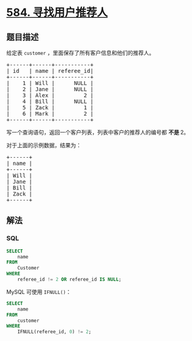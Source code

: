 # [584. 寻找用户推荐人](https://leetcode.cn/problems/find-customer-referee)

## 题目描述

<p>给定表 <code>customer</code> ，里面保存了所有客户信息和他们的推荐人。</p>

<pre>
+------+------+-----------+
| id   | name | referee_id|
+------+------+-----------+
|    1 | Will |      NULL |
|    2 | Jane |      NULL |
|    3 | Alex |         2 |
|    4 | Bill |      NULL |
|    5 | Zack |         1 |
|    6 | Mark |         2 |
+------+------+-----------+
</pre>

<p>写一个查询语句，返回一个客户列表，列表中客户的推荐人的编号都 <strong>不是 </strong>2。</p>

<p>对于上面的示例数据，结果为：</p>

<pre>
+------+
| name |
+------+
| Will |
| Jane |
| Bill |
| Zack |
+------+
</pre>

## 解法

### **SQL**

```sql
SELECT
    name
FROM
    Customer
WHERE
    referee_id != 2 OR referee_id IS NULL;
```

MySQL 可使用 `IFNULL()`：

```sql
SELECT
    name
FROM
    customer
WHERE
    IFNULL(referee_id, 0) != 2;
```
